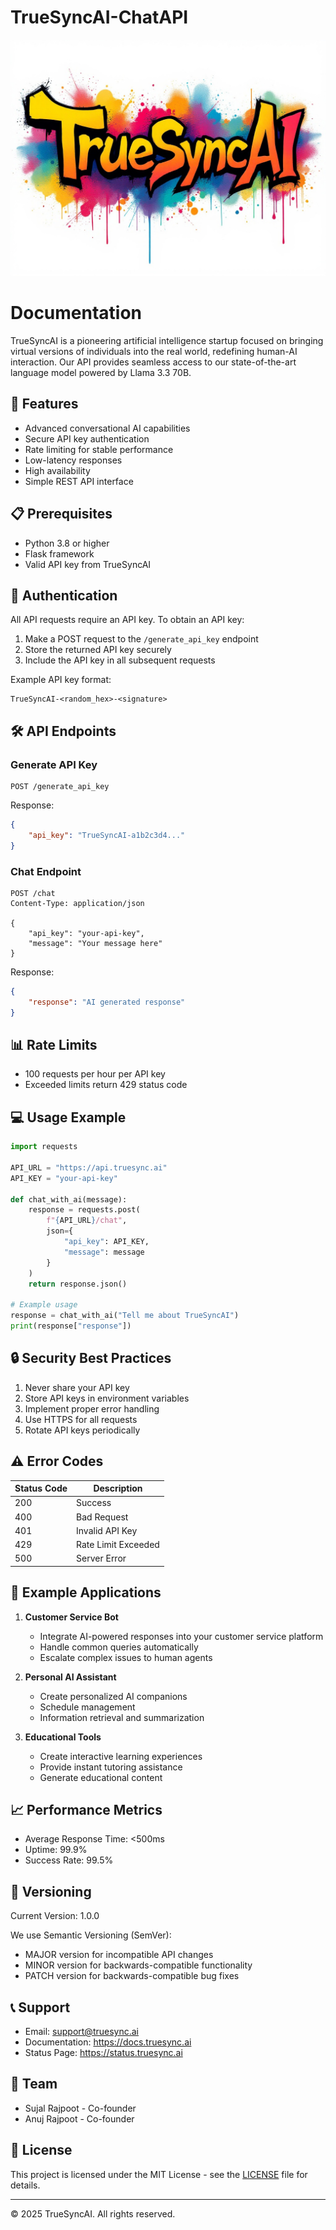 # TrueSyncAI-ChatAPI

![Thumbnail](TrueSyncAI.jpg)

# Documentation

TrueSyncAI is a pioneering artificial intelligence startup focused on bringing virtual versions of individuals into the real world, redefining human-AI interaction. Our API provides seamless access to our state-of-the-art language model powered by Llama 3.3 70B.

## 🚀 Features

- Advanced conversational AI capabilities
- Secure API key authentication
- Rate limiting for stable performance
- Low-latency responses
- High availability
- Simple REST API interface

## 📋 Prerequisites

- Python 3.8 or higher
- Flask framework
- Valid API key from TrueSyncAI

## 🔑 Authentication

All API requests require an API key. To obtain an API key:

1. Make a POST request to the `/generate_api_key` endpoint
2. Store the returned API key securely
3. Include the API key in all subsequent requests

Example API key format:
```
TrueSyncAI-<random_hex>-<signature>
```

## 🛠️ API Endpoints

### Generate API Key

```http
POST /generate_api_key
```

Response:
```json
{
    "api_key": "TrueSyncAI-a1b2c3d4..."
}
```

### Chat Endpoint

```http
POST /chat
Content-Type: application/json

{
    "api_key": "your-api-key",
    "message": "Your message here"
}
```

Response:
```json
{
    "response": "AI generated response"
}
```

## 📊 Rate Limits

- 100 requests per hour per API key
- Exceeded limits return 429 status code

## 💻 Usage Example

```python
import requests

API_URL = "https://api.truesync.ai"
API_KEY = "your-api-key"

def chat_with_ai(message):
    response = requests.post(
        f"{API_URL}/chat",
        json={
            "api_key": API_KEY,
            "message": message
        }
    )
    return response.json()

# Example usage
response = chat_with_ai("Tell me about TrueSyncAI")
print(response["response"])
```

## 🔒 Security Best Practices

1. Never share your API key
2. Store API keys in environment variables
3. Implement proper error handling
4. Use HTTPS for all requests
5. Rotate API keys periodically

## ⚠️ Error Codes

| Status Code | Description |
|------------|-------------|
| 200 | Success |
| 400 | Bad Request |
| 401 | Invalid API Key |
| 429 | Rate Limit Exceeded |
| 500 | Server Error |

## 🌟 Example Applications

1. **Customer Service Bot**
   - Integrate AI-powered responses into your customer service platform
   - Handle common queries automatically
   - Escalate complex issues to human agents

2. **Personal AI Assistant**
   - Create personalized AI companions
   - Schedule management
   - Information retrieval and summarization

3. **Educational Tools**
   - Create interactive learning experiences
   - Provide instant tutoring assistance
   - Generate educational content

## 📈 Performance Metrics

- Average Response Time: <500ms
- Uptime: 99.9%
- Success Rate: 99.5%

## 🔄 Versioning

Current Version: 1.0.0

We use Semantic Versioning (SemVer):
- MAJOR version for incompatible API changes
- MINOR version for backwards-compatible functionality
- PATCH version for backwards-compatible bug fixes

## 📞 Support

- Email: support@truesync.ai
- Documentation: https://docs.truesync.ai
- Status Page: https://status.truesync.ai

## 👥 Team

- Sujal Rajpoot - Co-founder
- Anuj Rajpoot - Co-founder

## 📄 License

This project is licensed under the MIT License - see the [LICENSE](LICENSE) file for details.

---

© 2025 TrueSyncAI. All rights reserved.
